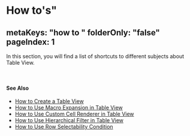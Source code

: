 # How to's"
metaKeys: "how to "
folderOnly: "false"
pageIndex: 1
---

In this section, you will find a list of shortcuts to different subjects about Table View.

<br/>

#### See Also  

* [How to Create a Table View](howto/creatingtableview.md)
* [How to Use Macro Expansion in Table View](howto/tableviewmacro.md)
* [How to Use Custom Cell Renderer in Table View](howto/tableview-custom-cell.md)
* [How to Use Hierarchical Filter in Table View](howto/filter.md)
* [How to Use Row Selectability Condition](howto/rowselectcondition.md)